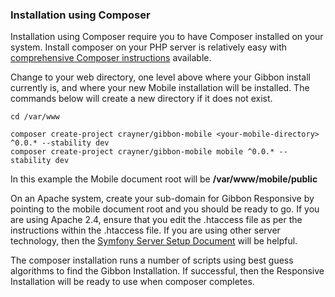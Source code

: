 

### Installation using Composer
Installation using Composer require you to have Composer installed on your system.  Install composer on your PHP server is relatively easy with [comprehensive Composer instructions](https://getcomposer.org/doc/00-intro.md) available.

Change to your web directory, one level above where your Gibbon install currently is, and where your new Mobile installation will be installed.  The commands below will create a new directory if it does not exist.

```
cd /var/www

composer create-project crayner/gibbon-mobile <your-mobile-directory> ^0.0.* --stability dev
composer create-project crayner/gibbon-mobile mobile ^0.0.* --stability dev

```
In this example the Mobile document root will be __/var/www/mobile/public__

On an Apache system, create your sub-domain for Gibbon Responsive  by pointing to the mobile document root and you should be ready to go.  If you are using Apache 2.4, ensure that you edit the .htaccess file as per the instructions within the .htaccess file.  If you are using other server technology, then the [Symfony Server Setup Document](https://symfony.com/doc/current/setup/web_server_configuration.html) will be helpful.

The composer installation runs a number of scripts using best guess algorithms to find the Gibbon Installation.  If successful, then the Responsive Installation will be ready to use when composer completes.